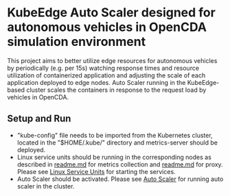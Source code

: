 # KubeEdge Auto Scaler designed for autonomous vehicles in OpenCDA simulation environment

This project aims to better utilize edge resources for autonomous vehicles by periodically (e.g. per 15s) watching response times and resource utilization of containerized application and adjusting the scale of each application deployed to edge nodes. Auto Scaler running in the KubeEdge-based cluster scales the containers in response to the request load by vehicles in OpenCDA. 


## Setup and Run
* "kube-config" file needs to be imported from the Kubernetes cluster, located in the "$HOME/.kube/" directory and metrics-server should be deployed.
* Linux service units should be running in the corresponding nodes as described in [readme.md](metrics/readme.md) for metrics collection and [readme.md](proxy/readme.md) for proxy. Please see [Linux Service Units](linux_service_units/) for starting the services.
* Auto Scaler should be activated. Please see [Auto Scaler](auto_scaler/) for running auto scaler in the cluster.
